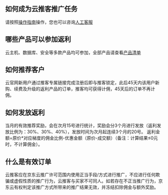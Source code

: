 ##  如何成为云推客推广任务

请按照[操作指南](https://lavm-console.jdcloud.com/lavm/create)操作，您也可以咨询[人工客服](https://jtk.jd.com/index.htm?entrance=154&source=web#/chat)


##  哪些产品可以参加返利

云主机、数据库、安全等多款产品均可参加，全部产品请查看[产品清单](https://lavm-console.jdcloud.com/lavm/create)


##  如何推荐客户

云官网新用户通过推客专属链接完成注册后即与推客锁定，此后45天内该用户新购、续费及升级的返利产品的订单，推客均可获得计佣，45天后的订单不再计佣。


##  如何发放返利

当月的有效推荐奖励，会在次月15号进行统计，奖励会分3个月进行发放（返利发放比例为：30%、30%、40%），发放时间为次月起连续3个月的20号。
返利金额=原价*对应梯度的佣金比例-优惠金额（原价-成交额）（备注：计算结果≤0元时，不计算佣金）。


##  什么是有效订单

云推客应在京东云推广许可范围内使用正当手段/方式进行推广，不应进行任何欺骗或虚假性质的推广行为，云推客与买家不可同人。如若存在不正当推广行为，京东云有权判定该推广方式所带来的推广结果无效，并冻结扣除佣金与额外奖励。



